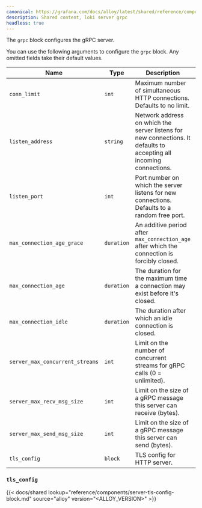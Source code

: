 ```yaml
---
canonical: https://grafana.com/docs/alloy/latest/shared/reference/components/loki-server-grpc/
description: Shared content, loki server grpc
headless: true
---
```


The `grpc` block configures the gRPC server.

You can use the following arguments to configure the `grpc` block. Any omitted fields take their default values.

| Name                            | Type       | Description                                                                                                         | Default      | Required |
| ------------------------------- | ---------- | ------------------------------------------------------------------------------------------------------------------- | ------------ | -------- |
| `conn_limit`                    | `int`      | Maximum number of simultaneous HTTP connections. Defaults to no limit.                                              | `0`          | no       |
| `listen_address`                | `string`   | Network address on which the server listens for new connections. It defaults to accepting all incoming connections. | `""`         | no       |
| `listen_port`                   | `int`      | Port number on which the server listens for new connections. Defaults to a random free port.                        | `0`          | no       |
| `max_connection_age_grace`      | `duration` | An additive period after `max_connection_age` after which the connection is forcibly closed.                        | `"infinity"` | no       |
| `max_connection_age`            | `duration` | The duration for the maximum time a connection may exist before it's closed.                                        | `"infinity"` | no       |
| `max_connection_idle`           | `duration` | The duration after which an idle connection is closed.                                                              | `"infinity"` | no       |
| `server_max_concurrent_streams` | `int`      | Limit on the number of concurrent streams for gRPC calls (0 = unlimited).                                           | `100`        | no       |
| `server_max_recv_msg_size`      | `int`      | Limit on the size of a gRPC message this server can receive (bytes).                                                | `4MB`        | no       |
| `server_max_send_msg_size`      | `int`      | Limit on the size of a gRPC message this server can send (bytes).                                                   | `4MB`        | no       |
| `tls_config`                    | `block`    | TLS config for HTTP server.                                                                                         | `{}`         | no       |

[tls_config]: #tls_config

### `tls_config`

{{< docs/shared lookup="reference/components/server-tls-config-block.md" source="alloy" version="<ALLOY_VERSION>" >}}
